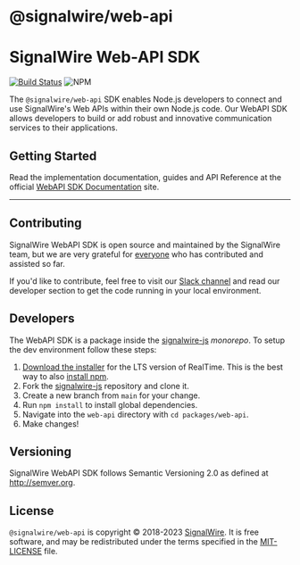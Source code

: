 # @signalwire/web-api

# SignalWire Web-API SDK

[![Build Status](https://ci.signalwire.com/api/badges/signalwire/signalwire-js/status.svg)](https://ci.signalwire.com/signalwire/signalwire-js) ![NPM](https://img.shields.io/npm/v/@signalwire/web-api.svg?color=brightgreen)

The `@signalwire/web-api` SDK enables Node.js developers to connect and use SignalWire's Web APIs within their own Node.js code. Our WebAPI SDK allows developers to build or add robust and innovative communication services to their applications.

## Getting Started

Read the implementation documentation, guides and API Reference at the official [WebAPI SDK Documentation](#1) site.

---

## Contributing

SignalWire WebAPI SDK is open source and maintained by the SignalWire team, but we are very grateful for [everyone](https://github.com/signalwire/signalwire-js/contributors) who has contributed and assisted so far.

If you'd like to contribute, feel free to visit our [Slack channel](https://signalwire.community/) and read our developer section to get the code running in your local environment.

## Developers

The WebAPI SDK is a package inside the [signalwire-js](https://github.com/signalwire/signalwire-js) _monorepo_. To setup the dev environment follow these steps:

1. [Download the installer](https://nodejs.org/) for the LTS version of RealTime. This is the best way to also [install npm](https://blog.npmjs.org/post/85484771375/how-to-install-npm#_=_).
2. Fork the [signalwire-js](https://github.com/signalwire/signalwire-js) repository and clone it.
3. Create a new branch from `main` for your change.
4. Run `npm install` to install global dependencies.
5. Navigate into the `web-api` directory with `cd packages/web-api`.
6. Make changes!

## Versioning

SignalWire WebAPI SDK follows Semantic Versioning 2.0 as defined at <http://semver.org>.

## License

`@signalwire/web-api` is copyright © 2018-2023 [SignalWire](http://signalwire.com). It is free software, and may be redistributed under the terms specified in the [MIT-LICENSE](https://github.com/signalwire/signalwire-js/blob/master/LICENSE) file.
